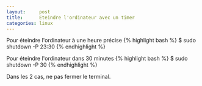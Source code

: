 ```yaml
---
layout:     post
title:      Eteindre l'ordinateur avec un timer
categories: linux
---
```


Pour éteindre l'ordinateur à une heure précise
{% highlight bash %}
$ sudo shutdown -P 23:30
{% endhighlight %}

Pour éteindre l'ordinateur dans 30 minutes
{% highlight bash %}
$ sudo shutdown -P 30
{% endhighlight %}

Dans les 2 cas, ne pas fermer le terminal.